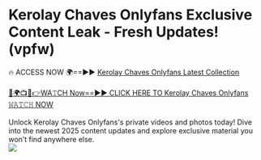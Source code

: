 # Kerolay Chaves Onlyfans Exclusive Content Leak - Fresh Updates! (vpfw)

🔥 ACCESS NOW 🌍==►► <a href="https://tinyurl.com/kvy9nzfs" rel="nofollow">Kerolay Chaves Onlyfans Latest Collection</a>
<br><br>
[🔴🌍📺📱👉WA𝚃CH Now==►► CLICK HERE TO Kerolay Chaves Onlyfans 𝚆𝙰𝚃𝙲𝙷 NOW](https://tinyurl.com/kvy9nzfs)
<br><br>
Unlock Kerolay Chaves Onlyfans's private videos and photos today! Dive into the newest 2025 content updates and explore exclusive material you won’t find anywhere else.
<br>
<a href="https://tinyurl.com/kvy9nzfs" rel="nofollow" data-target="animated-image.originalLink"><img src="https://camo.githubusercontent.com/8a4f000d20f83aca3bf7ec5f350d767afa0574a8a352519fd8cfa583a6f93a33/68747470733a2f2f692e696d6775722e636f6d2f644a486b345a712e676966" data-canonical-src="https://i.imgur.com/dJHk4Zq.gif" style="max-width: 100%; display: inline-block;" data-target="animated-image.originalImage"></a>
<br>
